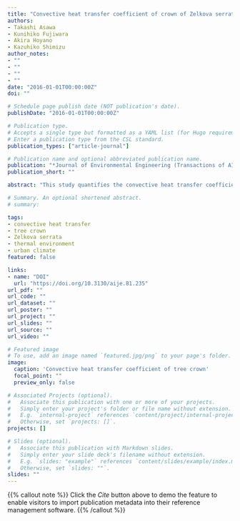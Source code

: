 ```yaml
---
title: "Convective heat transfer coefficient of crown of Zelkova serrata"
authors:
- Takashi Asawa
- Kunihiko Fujiwara
- Akira Hoyano
- Kazuhiko Shimizu
author_notes:
- ""
- ""
- ""
- ""
date: "2016-01-01T00:00:00Z"
doi: ""

# Schedule page publish date (NOT publication's date).
publishDate: "2016-01-01T00:00:00Z"

# Publication type.
# Accepts a single type but formatted as a YAML list (for Hugo requirements).
# Enter a publication type from the CSL standard.
publication_types: ["article-journal"]

# Publication name and optional abbreviated publication name.
publication: "*Journal of Environmental Engineering (Transactions of AIJ), 81, 235-245*"
publication_short: ""

abstract: "This study quantifies the convective heat transfer coefficient (CHTC) of the entire crown of Zelkova serrata under outdoor conditions. The CHTC is determined from whole-tree heat balances for two individual trees which differ in their transpiration rate. The whole-tree transpiration rate of the irrigated tree was measured by a highly accurate, large weighing lysimeter, while the leaf temperatures were measured by infrared thermography. The estimated CHTC was hc = 7.9 U + 17.2 (R² = 0.56, U: representative wind speed for the site) for the entire crown and hc = 8.3 u + 18.2 (R² = 0.77, u: wind speed near the leaf) for the individual leaf. The CHTCs were identified as being double the value given by the Jürges formula, due to the size and amount of flutter of the leaves."

# Summary. An optional shortened abstract.
# summary: 

tags:
- convective heat transfer
- tree crown
- Zelkova serrata
- thermal environment
- urban climate
featured: false

links:
- name: "DOI"
  url: "https://doi.org/10.3130/aije.81.235"
url_pdf: ""
url_code: ""
url_dataset: ""
url_poster: ""
url_project: ""
url_slides: ""
url_source: ""
url_video: ""

# Featured image
# To use, add an image named `featured.jpg/png` to your page's folder. 
image:
  caption: 'Convective heat transfer coefficient of tree crown'
  focal_point: ""
  preview_only: false

# Associated Projects (optional).
#   Associate this publication with one or more of your projects.
#   Simply enter your project's folder or file name without extension.
#   E.g. `internal-project` references `content/project/internal-project/index.md`.
#   Otherwise, set `projects: []`.
projects: []

# Slides (optional).
#   Associate this publication with Markdown slides.
#   Simply enter your slide deck's filename without extension.
#   E.g. `slides: "example"` references `content/slides/example/index.md`.
#   Otherwise, set `slides: ""`.
slides: ""
---
```


{{% callout note %}}
Click the *Cite* button above to demo the feature to enable visitors to import publication metadata into their reference management software.
{{% /callout %}} 
